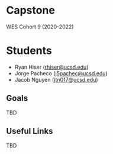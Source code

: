# Capstone
WES Cohort 9 (2020-2022)

# Students
- Ryan Hiser (rhiser@ucsd.edu)
- Jorge Pacheco (j5pachec@ucsd.edu)
- Jacob Nguyen (jtn017@ucsd.edu)

## Goals
TBD

## Useful Links
TBD
